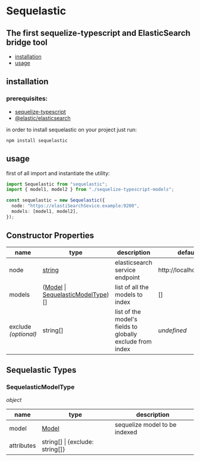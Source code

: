 # Sequelastic

## The first sequelize-typescript and ElasticSearch bridge tool

+ [installation](#installation)
+ [usage](#usage)

## installation

### prerequisites:

- [sequelize-typescript](https://www.npmjs.com/package/sequelize-typescript)
- [@elastic/elasticsearch](https://www.npmjs.com/package/@elastic/elasticsearch)

in order to install sequelastic on your project just run:

```shell
npm install sequelastic
```

## usage

first of all import and instantiate the utility:

```typescript
import Sequelastic from "sequelastic";
import { model1, model2 } from "./sequelize-typescript-models";

const sequelastic = new Sequelastic({
  node: "https://elastiSearchSevice.example:9200",
  models: [model1, model2],
});
```
## Constructor Properties

name | type | description | default |
-----|------|------------ | ------- |
node | [string](https://developer.mozilla.org/en-US/docs/Web/JavaScript/Reference/Global_Objects/String?retiredLocale=it) | elasticsearch service endpoint | http://localhost:9200
models | ([Model](https://sequelize.org/master/class/lib/model.js~Model.html) \| [SequelasticModelType](#sequelasticmodeltype))[] | list of all the models to index | []
exclude *(optional)* | string[] | list of the model's fields to globally exclude from index | *undefined*

## Sequelastic Types

### SequelasticModelType

*object*

name | type | description |
-----|------|-------------|
model | [Model](https://sequelize.org/master/class/lib/model.js~Model.html) | sequelize model to be indexed 
attributes | string[] \| {exclude: string[]} | 